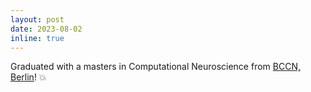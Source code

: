 ```yaml
---
layout: post
date: 2023-08-02
inline: true
---
```

Graduated with a masters in Computational Neuroscience from [BCCN, Berlin](https://www.bccn-berlin.de/)!  :boom:	

